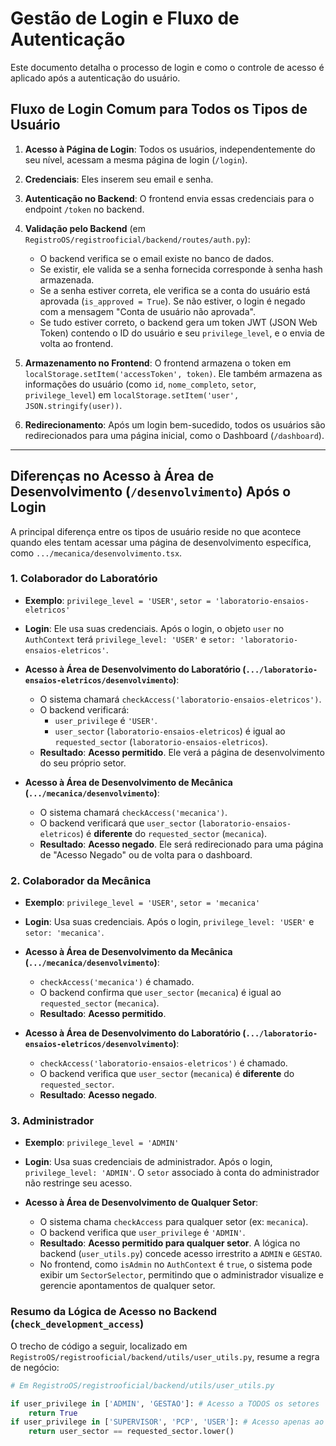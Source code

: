 # Gestão de Login e Fluxo de Autenticação

Este documento detalha o processo de login e como o controle de acesso é aplicado após a autenticação do usuário.

## Fluxo de Login Comum para Todos os Tipos de Usuário

1.  **Acesso à Página de Login**: Todos os usuários, independentemente do seu nível, acessam a mesma página de login (`/login`).

2.  **Credenciais**: Eles inserem seu email e senha.

3.  **Autenticação no Backend**: O frontend envia essas credenciais para o endpoint `/token` no backend.

4.  **Validação pelo Backend** (em `RegistroOS/registrooficial/backend/routes/auth.py`):
    -   O backend verifica se o email existe no banco de dados.
    -   Se existir, ele valida se a senha fornecida corresponde à senha hash armazenada.
    -   Se a senha estiver correta, ele verifica se a conta do usuário está aprovada (`is_approved = True`). Se não estiver, o login é negado com a mensagem "Conta de usuário não aprovada".
    -   Se tudo estiver correto, o backend gera um token JWT (JSON Web Token) contendo o ID do usuário e seu `privilege_level`, e o envia de volta ao frontend.

5.  **Armazenamento no Frontend**: O frontend armazena o token em `localStorage.setItem('accessToken', token)`. Ele também armazena as informações do usuário (como `id`, `nome_completo`, `setor`, `privilege_level`) em `localStorage.setItem('user', JSON.stringify(user))`.

6.  **Redirecionamento**: Após um login bem-sucedido, todos os usuários são redirecionados para uma página inicial, como o Dashboard (`/dashboard`).

---

## Diferenças no Acesso à Área de Desenvolvimento (`/desenvolvimento`) Após o Login

A principal diferença entre os tipos de usuário reside no que acontece quando eles tentam acessar uma página de desenvolvimento específica, como `.../mecanica/desenvolvimento.tsx`.

### 1. Colaborador do Laboratório
- **Exemplo**: `privilege_level = 'USER'`, `setor = 'laboratorio-ensaios-eletricos'`
- **Login**: Ele usa suas credenciais. Após o login, o objeto `user` no `AuthContext` terá `privilege_level: 'USER'` e `setor: 'laboratorio-ensaios-eletricos'`.

- **Acesso à Área de Desenvolvimento do Laboratório (`.../laboratorio-ensaios-eletricos/desenvolvimento`)**:
    - O sistema chamará `checkAccess('laboratorio-ensaios-eletricos')`.
    - O backend verificará:
        - `user_privilege` é `'USER'`.
        - `user_sector` (`laboratorio-ensaios-eletricos`) é igual ao `requested_sector` (`laboratorio-ensaios-eletricos`).
    - **Resultado**: **Acesso permitido**. Ele verá a página de desenvolvimento do seu próprio setor.

- **Acesso à Área de Desenvolvimento de Mecânica (`.../mecanica/desenvolvimento`)**:
    - O sistema chamará `checkAccess('mecanica')`.
    - O backend verificará que `user_sector` (`laboratorio-ensaios-eletricos`) é **diferente** do `requested_sector` (`mecanica`).
    - **Resultado**: **Acesso negado**. Ele será redirecionado para uma página de "Acesso Negado" ou de volta para o dashboard.

### 2. Colaborador da Mecânica
- **Exemplo**: `privilege_level = 'USER'`, `setor = 'mecanica'`
- **Login**: Usa suas credenciais. Após o login, `privilege_level: 'USER'` e `setor: 'mecanica'`.

- **Acesso à Área de Desenvolvimento da Mecânica (`.../mecanica/desenvolvimento`)**:
    - `checkAccess('mecanica')` é chamado.
    - O backend confirma que `user_sector` (`mecanica`) é igual ao `requested_sector` (`mecanica`).
    - **Resultado**: **Acesso permitido**.

- **Acesso à Área de Desenvolvimento do Laboratório (`.../laboratorio-ensaios-eletricos/desenvolvimento`)**:
    - `checkAccess('laboratorio-ensaios-eletricos')` é chamado.
    - O backend verifica que `user_sector` (`mecanica`) é **diferente** do `requested_sector`.
    - **Resultado**: **Acesso negado**.

### 3. Administrador
- **Exemplo**: `privilege_level = 'ADMIN'`
- **Login**: Usa suas credenciais de administrador. Após o login, `privilege_level: 'ADMIN'`. O `setor` associado à conta do administrador não restringe seu acesso.

- **Acesso à Área de Desenvolvimento de Qualquer Setor**:
    - O sistema chama `checkAccess` para qualquer setor (ex: `mecanica`).
    - O backend verifica que `user_privilege` é `'ADMIN'`.
    - **Resultado**: **Acesso permitido para qualquer setor**. A lógica no backend (`user_utils.py`) concede acesso irrestrito a `ADMIN` e `GESTAO`.
    - No frontend, como `isAdmin` no `AuthContext` é `true`, o sistema pode exibir um `SectorSelector`, permitindo que o administrador visualize e gerencie apontamentos de qualquer setor.

### Resumo da Lógica de Acesso no Backend (`check_development_access`)

O trecho de código a seguir, localizado em `RegistroOS/registrooficial/backend/utils/user_utils.py`, resume a regra de negócio:

```python
# Em RegistroOS/registrooficial/backend/utils/user_utils.py

if user_privilege in ['ADMIN', 'GESTAO']: # Acesso a TODOS os setores
    return True 
if user_privilege in ['SUPERVISOR', 'PCP', 'USER']: # Acesso apenas ao próprio setor
    return user_sector == requested_sector.lower()